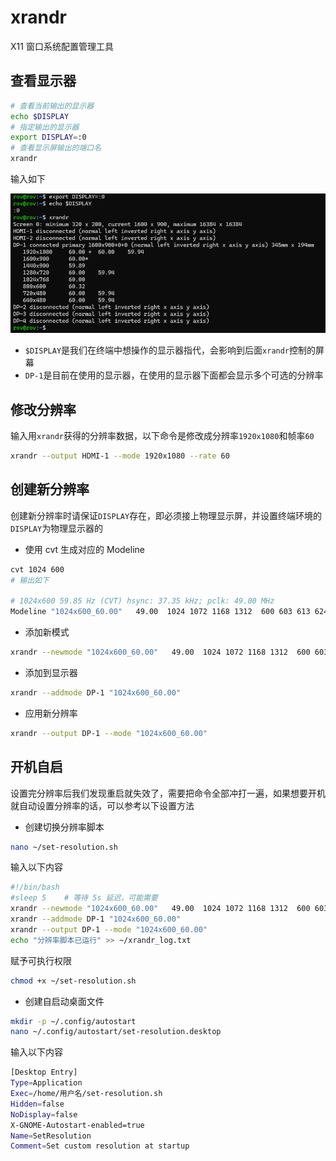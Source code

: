 # xrandr

X11 窗口系统配置管理工具

## 查看显示器

```bash
# 查看当前输出的显示器
echo $DISPLAY
# 指定输出的显示器
export DISPLAY=:0
# 查看显示屏输出的端口名
xrandr
```

输入如下

![命令输出](images/xrandr-image.png)

- `$DISPLAY`是我们在终端中想操作的显示器指代，会影响到后面`xrandr`控制的屏幕
- `DP-1`是目前在使用的显示器，在使用的显示器下面都会显示多个可选的分辨率

## 修改分辨率

输入用`xrandr`获得的分辨率数据，以下命令是修改成分辨率`1920x1080`和帧率`60`

```bash
xrandr --output HDMI-1 --mode 1920x1080 --rate 60
```

## 创建新分辨率

创建新分辨率时请保证`DISPLAY`存在，即必须接上物理显示屏，并设置终端环境的`DISPLAY`为物理显示器的

- 使用 cvt 生成对应的 Modeline

```bash
cvt 1024 600
# 输出如下

# 1024x600 59.85 Hz (CVT) hsync: 37.35 kHz; pclk: 49.00 MHz
Modeline "1024x600_60.00"   49.00  1024 1072 1168 1312  600 603 613 624 -hsync +vsync
```

- 添加新模式

```bash
xrandr --newmode "1024x600_60.00"   49.00  1024 1072 1168 1312  600 603 613 624 -hsync +vsync
```

- 添加到显示器

```bash
xrandr --addmode DP-1 "1024x600_60.00"
```

- 应用新分辨率

```bash
xrandr --output DP-1 --mode "1024x600_60.00"
```

## 开机自启

设置完分辨率后我们发现重启就失效了，需要把命令全部冲打一遍，如果想要开机就自动设置分辨率的话，可以参考以下设置方法

- 创建切换分辨率脚本

```bash
nano ~/set-resolution.sh
```

输入以下内容

```bash
#!/bin/bash
#sleep 5    # 等待 5s 延迟，可能需要
xrandr --newmode "1024x600_60.00"   49.00  1024 1072 1168 1312  600 603 613 624 -hsync +vsync
xrandr --addmode DP-1 "1024x600_60.00"
xrandr --output DP-1 --mode "1024x600_60.00"
echo "分辨率脚本已运行" >> ~/xrandr_log.txt
```

赋予可执行权限

```bash
chmod +x ~/set-resolution.sh 
```

- 创建自启动桌面文件

```bash
mkdir -p ~/.config/autostart
nano ~/.config/autostart/set-resolution.desktop
```

输入以下内容

```bash
[Desktop Entry]
Type=Application
Exec=/home/用户名/set-resolution.sh
Hidden=false
NoDisplay=false
X-GNOME-Autostart-enabled=true
Name=SetResolution
Comment=Set custom resolution at startup
```
